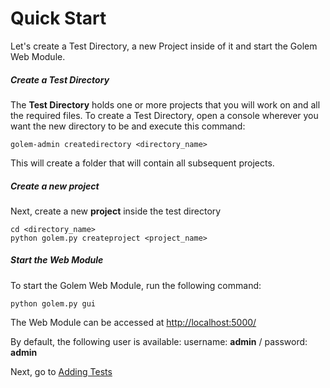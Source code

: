 Quick Start
==================================================

Let's create a Test Directory, a new Project inside of it and start the Golem Web Module.

##### Create a Test Directory

The **Test Directory** holds one or more projects that you will work on and all the required files. To create a Test Directory, open a console wherever you want the new directory to be and execute this command:

```
golem-admin createdirectory <directory_name>
```

This will create a folder that will contain all subsequent projects.


##### Create a new project

Next, create a new **project** inside the test directory

```
cd <directory_name>
python golem.py createproject <project_name>
```

##### Start the Web Module

To start the Golem Web Module, run the following command:

```
python golem.py gui
```

The Web Module can be accessed at [http://localhost:5000/](http://localhost:5000/)

By default, the following user is available: username: **admin** / password: **admin**

Next, go to [Adding Tests](adding-tests.html)
